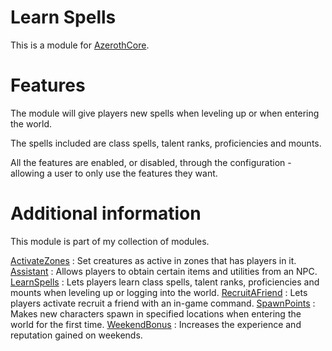# Learn Spells
This is a module for [AzerothCore](https://github.com/azerothcore/azerothcore-wotlk).

# Features
The module will give players new spells when leveling up or when entering the world.

The spells included are class spells, talent ranks, proficiencies and mounts.

All the features are enabled, or disabled, through the configuration - allowing a user to only use the features they want.

# Additional information
This module is part of my collection of modules.

[ActivateZones](https://github.com/tkn963/mod-activatezones) : Set creatures as active in zones that has players in it.
[Assistant](https://github.com/tkn963/mod-assistant) : Allows players to obtain certain items and utilities from an NPC.
[LearnSpells](https://github.com/tkn963/mod-learnspells) : Lets players learn class spells, talent ranks, proficiencies and mounts when leveling up or logging into the world.
[RecruitAFriend](https://github.com/tkn963/mod-recruitafriend) : Lets players activate recruit a friend with an in-game command.
[SpawnPoints](https://github.com/tkn963/mod-spawnpoints) : Makes new characters spawn in specified locations when entering the world for the first time.
[WeekendBonus](https://github.com/tkn963/mod-weekendbonus) : Increases the experience and reputation gained on weekends.

